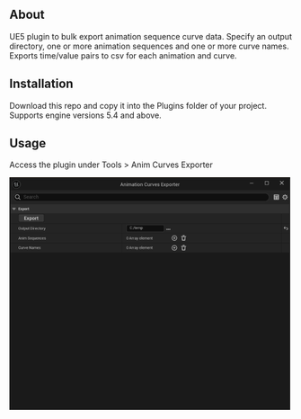 ## About

UE5 plugin to bulk export animation sequence curve data. Specify an output directory, one or more animation sequences and one or more curve names. Exports time/value pairs to csv for each animation and curve.

## Installation

Download this repo and copy it into the Plugins folder of your project. Supports engine versions 5.4 and above.

## Usage

Access the plugin under Tools > Anim Curves Exporter

![Alt text](/Resources/PluginWindow.png?raw=true "Anim Curves Exporter")
